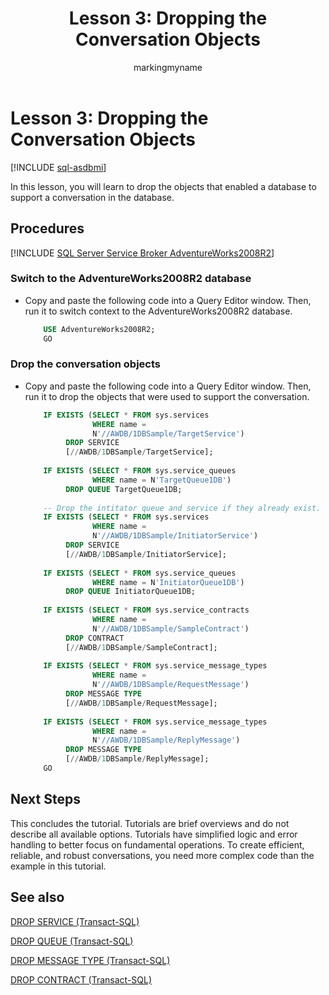 ﻿---
title: 'Lesson 3: Dropping the Conversation Objects'
description: "In this lesson, you will learn to drop the objects that enabled a database to support a conversation in the database."
ms.prod: sql
ms.technology: configuration
ms.topic: conceptual
author: markingmyname
ms.author: maghan
ms.reviewer: mikeray
ms.date: "03/30/2022"
---

# Lesson 3: Dropping the Conversation Objects

[!INCLUDE [sql-asdbmi](../../includes/applies-to-version/sql-asdbmi.md)]

In this lesson, you will learn to drop the objects that enabled a database to support a conversation in the database.

## Procedures

[!INCLUDE [SQL Server Service Broker AdventureWorks2008R2](../../includes/service-broker-adventureworks-2008-r2.md)]

### Switch to the AdventureWorks2008R2 database

  - Copy and paste the following code into a Query Editor window. Then, run it to switch context to the AdventureWorks2008R2 database.

    ```sql   
        USE AdventureWorks2008R2;
        GO
    ```

### Drop the conversation objects

  - Copy and paste the following code into a Query Editor window. Then, run it to drop the objects that were used to support the conversation.

    ```sql   
        IF EXISTS (SELECT * FROM sys.services
                   WHERE name =
                   N'//AWDB/1DBSample/TargetService')
             DROP SERVICE
             [//AWDB/1DBSample/TargetService];
        
        IF EXISTS (SELECT * FROM sys.service_queues
                   WHERE name = N'TargetQueue1DB')
             DROP QUEUE TargetQueue1DB;
        
        -- Drop the intitator queue and service if they already exist.
        IF EXISTS (SELECT * FROM sys.services
                   WHERE name =
                   N'//AWDB/1DBSample/InitiatorService')
             DROP SERVICE
             [//AWDB/1DBSample/InitiatorService];
        
        IF EXISTS (SELECT * FROM sys.service_queues
                   WHERE name = N'InitiatorQueue1DB')
             DROP QUEUE InitiatorQueue1DB;
        
        IF EXISTS (SELECT * FROM sys.service_contracts
                   WHERE name =
                   N'//AWDB/1DBSample/SampleContract')
             DROP CONTRACT
             [//AWDB/1DBSample/SampleContract];
        
        IF EXISTS (SELECT * FROM sys.service_message_types
                   WHERE name =
                   N'//AWDB/1DBSample/RequestMessage')
             DROP MESSAGE TYPE
             [//AWDB/1DBSample/RequestMessage];
        
        IF EXISTS (SELECT * FROM sys.service_message_types
                   WHERE name =
                   N'//AWDB/1DBSample/ReplyMessage')
             DROP MESSAGE TYPE
             [//AWDB/1DBSample/ReplyMessage];
        GO
    ```

## Next Steps



This concludes the tutorial. Tutorials are brief overviews and do not describe all available options. Tutorials have simplified logic and error handling to better focus on fundamental operations. To create efficient, reliable, and robust conversations, you need more complex code than the example in this tutorial.
## See also

[DROP SERVICE (Transact-SQL)](../../t-sql/statements/drop-service-transact-sql.md)

[DROP QUEUE (Transact-SQL)](../../t-sql/statements/drop-queue-transact-sql.md)

[DROP MESSAGE TYPE (Transact-SQL)](../../t-sql/statements/drop-message-type-transact-sql.md)

[DROP CONTRACT (Transact-SQL)](../../t-sql/statements/drop-contract-transact-sql.md)

